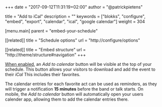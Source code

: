 +++
date            = "2017-09-12T11:31:19+02:00"
author          = "@patrickpietens"

title           = "Add to iCal"
description     = ""
keywords        = ["blokks", "configure", "embed", "export", "calendar", "ical", "google calendar"]
weight          = 304

[menu.main]
parent          = "embed-your-schedule"

[[related]]
title = "Schedule options"
url = "http://configure/options"

[[related]]
title = "Embed structure"
url = "http://theme/structure#navigation"
+++

[When enabled](http://configure/options), an *Add to calendar* button will be visible at the top of your schedule. This button allows your visitors to download and add the event to their *iCal* This includes their favorites.

The calendar entries for each favorite act can be used as reminders, as they will trigger a notification **15 minutes** before the band or talk starts. On mobile, the *Add to calendar* button will automatically open your users calender app, allowing them to add the calendar entries there.
